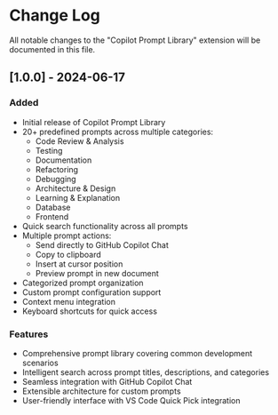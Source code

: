 # Change Log

All notable changes to the "Copilot Prompt Library" extension will be documented in this file.

## [1.0.0] - 2024-06-17

### Added
- Initial release of Copilot Prompt Library
- 20+ predefined prompts across multiple categories:
  - Code Review & Analysis
  - Testing
  - Documentation
  - Refactoring
  - Debugging
  - Architecture & Design
  - Learning & Explanation
  - Database
  - Frontend
- Quick search functionality across all prompts
- Multiple prompt actions:
  - Send directly to GitHub Copilot Chat
  - Copy to clipboard
  - Insert at cursor position
  - Preview prompt in new document
- Categorized prompt organization
- Custom prompt configuration support
- Context menu integration
- Keyboard shortcuts for quick access

### Features
- Comprehensive prompt library covering common development scenarios
- Intelligent search across prompt titles, descriptions, and categories
- Seamless integration with GitHub Copilot Chat
- Extensible architecture for custom prompts
- User-friendly interface with VS Code Quick Pick integration